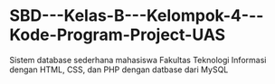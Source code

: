 # SBD---Kelas-B---Kelompok-4---Kode-Program-Project-UAS
Sistem database sederhana mahasiswa Fakultas Teknologi Informasi dengan HTML, CSS, dan PHP dengan datbase dari MySQL
